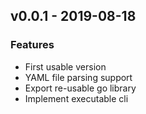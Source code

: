 <a name="v0.0.1"></a>
## v0.0.1 - 2019-08-18

### Features
- First usable version
- YAML file parsing support
- Export re-usable go library
- Implement executable cli